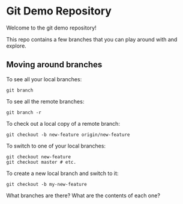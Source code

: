 
Git Demo Repository
===================

Welcome to the git demo repository!

This repo contains a few branches that you can play around with and explore.

Moving around branches
----------------------

To see all your local branches:

    git branch

To see all the remote branches:

    git branch -r

To check out a local copy of a remote branch:

    git checkout -b new-feature origin/new-feature

To switch to one of your local branches:

    git checkout new-feature
    git checkout master # etc.

To create a new local branch and switch to it:

    git checkout -b my-new-feature


What branches are there? What are the contents of each one?


